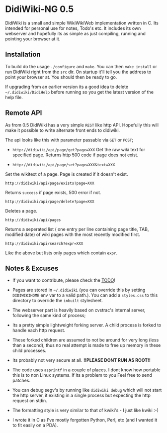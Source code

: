 # DidiWiki-NG 0.5

DidiWiki is a small and simple WikiWikiWeb implementation written in
C. Its intended for personal use for notes, Todo's etc. It includes its
own webserver and hopefully its as simple as just compiling, running
and pointing your browser at it. 

## Installation

To build do the usage `./configure` and `make`. You can then `make install` or
run DidiWiki right from the `src` dir. On startup it'll tell you the address
to point your browser at. You should then be ready to go. 

If upgrading from an earlier version its a good idea to delete
`~/.didiwiki/DidiHelp` before running so you get the latest version of
the help file.

## Remote API

As from 0.5 DidiWiki has a very simple `REST` like http API. Hopefully
this will make it possible to write alternate front ends to didiwiki.

The api looks like this with parameter passable via `GET` or `POST`;

- `http://didiwiki/api/page/get?page=XXX`
Get the raw wiki text for specified page. Returns http 500 code if page does not exist.

- `http://didiwiki/api/page/set?page=XXX&text=XXX`

Set the wikitext of a page. Page is created if it doesn't exist. 

`http://didiwiki/api/page/exists?page=XXX`

Returns `success` if page exists, 500 error if not. 

`http://didiwiki/api/page/delete?page=XXX`

Deletes a page.

`http://didiwiki/api/pages`

Returns a seperated list ( one entry per line containing page title, TAB, modified date) of wiki pages with the most recently modified first.

`http://didiwiki/api/search?expr=XXX`

Like the above but lists only pages which contain `expr`.


## Notes & Excuses

- If you want to contribute, please check the [TODO](TODO)!

- Pages are stored in `~/.didiwiki` (you can override this by setting
`DIDIWIKIHOME` env var to a valid path.). You can add a `styles.css`
to this directory to override the `inbuilt` stylesheet.

- The webserver part is heavily based on cvstrac's internal server,
following the same kind of process;

- Its a pretty simple lightweight forking server. A child process is
forked to handle each http request.

- These forked children are assumed to not be around for very long
(less than a second), thus no real attempt is made to free up
memory in these child processes.

- Its probably not very secure at all. **!!PLEASE DONT RUN AS ROOT!!**

- The code uses `asprintf` in a couple of places. I dont know how portable
this is to non Linux systems. If its a problem to you Feel free to send
patches.

- You can debug segv's by running like `didiwiki debug` which will not
start the http server, it existing in a single process but expecting the
http request on stdin.

- The formatting style is very similar to that of kwiki's - I just like 
kwiki :-)

- I wrote it in C as I've mostly forgotten Python, Perl, etc
(and I wanted it to fit easily on a PDA).
